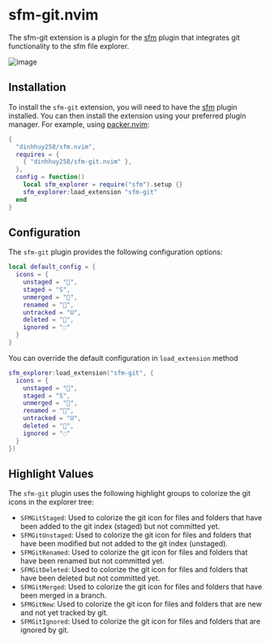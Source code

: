 # sfm-git.nvim

The sfm-git extension is a plugin for the [sfm](https://github.com/dinhhuy258/sfm.nvim) plugin that integrates git functionality to the sfm file explorer.

![image](https://user-images.githubusercontent.com/17776979/212691148-3701bf85-bee8-4ad5-9174-fca7c713af22.png)

## Installation

To install the `sfm-git` extension, you will need to have the [sfm](https://github.com/dinhhuy258/sfm.nvim) plugin installed. You can then install the extension using your preferred plugin manager. For example, using [packer.nvim](https://github.com/wbthomason/packer.nvim):

```lua
{
  "dinhhuy258/sfm.nvim",
  requires = {
    { "dinhhuy258/sfm-git.nvim" },
  },
  config = function()
    local sfm_explorer = require("sfm").setup {}
    sfm_explorer:load_extension "sfm-git"
  end
}
```

## Configuration

The `sfm-git` plugin provides the following configuration options:

```lua
local default_config = {
  icons = {
    unstaged = "",
    staged = "S",
    unmerged = "",
    renamed = "",
    untracked = "U",
    deleted = "",
    ignored = "◌"
  }
}
```

You can override the default configuration in `load_extension` method

```lua
sfm_explorer:load_extension("sfm-git", {
  icons = {
    unstaged = "",
    staged = "S",
    unmerged = "",
    renamed = "",
    untracked = "U",
    deleted = "",
    ignored = "◌"
  }
})
```

## Highlight Values

The `sfm-git` plugin uses the following highlight groups to colorize the git icons in the explorer tree:

- `SFMGitStaged`: Used to colorize the git icon for files and folders that have been added to the git index (staged) but not committed yet.
- `SFMGitUnstaged`: Used to colorize the git icon for files and folders that have been modified but not added to the git index (unstaged).
- `SFMGitRenamed`: Used to colorize the git icon for files and folders that have been renamed but not committed yet.
- `SFMGitDeleted`: Used to colorize the git icon for files and folders that have been deleted but not committed yet.
- `SFMGitMerged`: Used to colorize the git icon for files and folders that have been merged in a branch.
- `SFMGitNew`: Used to colorize the git icon for files and folders that are new and not yet tracked by git.
- `SFMGitIgnored`: Used to colorize the git icon for files and folders that are ignored by git.
